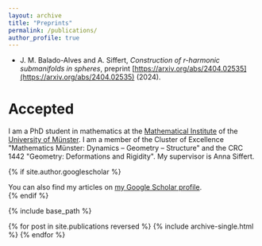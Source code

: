 ```yaml
---
layout: archive
title: "Preprints"
permalink: /publications/
author_profile: true
---
```


- J. M. Balado-Alves and A. Siffert, _Construction of r-harmonic submanifolds in spheres_, preprint [https://arxiv.org/abs/2404.02535](https://arxiv.org/abs/2404.02535) (2024).

Accepted
======
I am a PhD student in mathematics at the [Mathematical Institute](https://www.uni-muenster.de/MathematischesInstitut/en/index.shtml) of the [University of Münster](https://www.uni-muenster.de/en/). I am a member of the Cluster of Excellence "Mathematics Münster: Dynamics – Geometry – Structure" and the CRC 1442 "Geometry: Deformations and Rigidity". My supervisor is Anna Siffert.

{% if site.author.googlescholar %}
  <div class="wordwrap">You can also find my articles on <a href="{{site.author.googlescholar}}">my Google Scholar profile</a>.</div>
{% endif %}

{% include base_path %}

{% for post in site.publications reversed %}
  {% include archive-single.html %}
{% endfor %}

